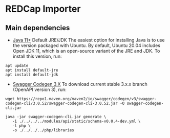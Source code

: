 # REDCap Importer

## Main dependencies
- [Java 11+](https://www.oracle.com/java/technologies/) Default JRE/JDK
The easiest option for installing Java is to use the version packaged with Ubuntu. By default, Ubuntu 20.04 includes Open JDK 11, which is an open-source variant of the JRE and JDK.
To install this version, run:
```
apt update
apt install default-jre
apt install default-jdk
```

- [Swagger Codegen 3.X](https://github.com/swagger-api/swagger-codegen/tree/3.0.0)
To download current stable 3.x.x branch (OpenAPI version 3), run:
```
wget https://repo1.maven.org/maven2/io/swagger/codegen/v3/swagger-codegen-cli/3.0.52/swagger-codegen-cli-3.0.52.jar -O swagger-codegen-cli.jar

java -jar swagger-codegen-cli.jar generate \
   -i ./../../../modules/api/static/schema-v0.0.4-dev.yml \
   -l php \
   -o ./../../../php/libraries
```
